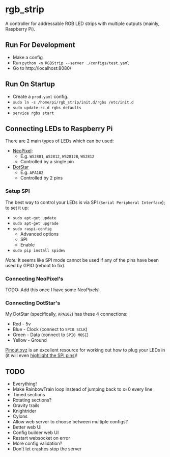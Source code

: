 # rgb_strip

A controller for addressable RGB LED strips with multiple outputs (mainly, Raspberry Pi).


## Run For Development

* Make a config
* Run `python -m RGBStrip --server ./configs/test.yaml`
* Go to http://localhost:8080/


## Run On Startup

  * Create a `prod.yaml` config.
  * `sudo ln -s /home/pi/rgb_strip/init.d/rgbs /etc/init.d`
  * `sudo update-rc.d rgbs defaults`
  * `service rgbs start`


## Connecting LEDs to Raspberry Pi

There are 2 main types of LEDs which can be used:
* [NeoPixel](https://learn.adafruit.com/adafruit-neopixel-uberguide/the-magic-of-neopixels):
  * E.g. `WS2801`, `WS2812`, `WS2812B`, `WS2812`
  * Controlled by a single pin
* [DotStar](https://learn.adafruit.com/adafruit-dotstar-leds/overview)
  * E.g. `APA102`
  * Controlled by 2 pins

### Setup SPI

The best way to control your LEDs is via SPI (`Serial Peripheral Interface`); to set it up:

  * `sudo apt-get update`
  * `sudo apt-get upgrade`
  * `sudo raspi-config`
    * Advanced options
    * SPI
    * Enable
  * `sudo pip install spidev`

*Note:* It seems like SPI mode cannot be used if any of the pins have been used by GPIO (reboot to fix).

### Connecting NeoPixel's

TODO: Add this once I have some NeoPixels!

### Connecting DotStar's

My DotStar (specifically, `APA102`) has these 4 connections:
* Red - 5v
* Blue - Clock (connect to `SPI0 SCLK`)
* Green - Data (connect to `SPI0 MOSI`)
* Yellow - Ground

[Pinout.xyz](https://pinout.xyz/) is an excellent resource for working out how to plug your LEDs in (it will even [highlight the SPI pins](https://pinout.xyz/pinout/spi))!


## TODO

  * Everything!
  * Make RainbowTrain loop instead of jumping back to x=0 every line
  * Timed sections
  * Rotating sections?
  * Gravity trails
  * Knightrider
  * Cylons
  * Allow web server to choose between multiple configs?
  * Better web UI
  * Config builder web UI
  * Restart websocket on error
  * More config validation?
  * Don't let crashes stop the server

